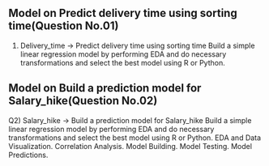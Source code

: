 ## Model on Predict delivery time using sorting time(Question No.01)
1) Delivery_time -> Predict delivery time using sorting time Build a simple linear regression model by performing EDA and do necessary transformations and select the best model using R or Python.
## Model on Build a prediction model for Salary_hike(Question No.02)
Q2) Salary_hike -> Build a prediction model for Salary_hike Build a simple linear regression model by performing EDA and do necessary transformations and select the best model using R or Python. EDA and Data Visualization. Correlation Analysis. Model Building. Model Testing. Model Predictions.
